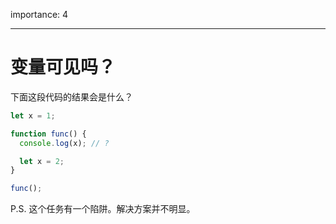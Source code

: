 importance: 4

---

# 变量可见吗？

下面这段代码的结果会是什么？

```js
let x = 1;

function func() {
  console.log(x); // ?

  let x = 2;
}

func();
```

P.S. 这个任务有一个陷阱。解决方案并不明显。
